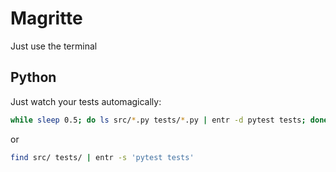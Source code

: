 # Magritte

Just use the terminal

## Python
Just watch your tests automagically:
```bash
while sleep 0.5; do ls src/*.py tests/*.py | entr -d pytest tests; done
```
or 
```bash
find src/ tests/ | entr -s 'pytest tests'
```

